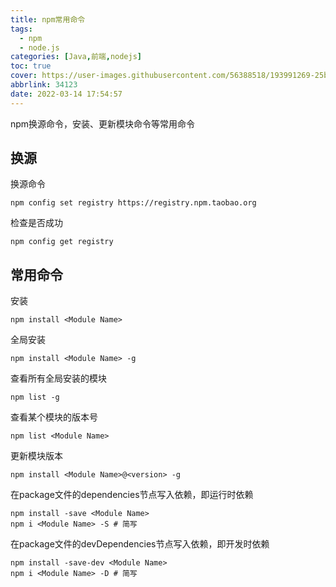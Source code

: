 ```yaml
---
title: npm常用命令
tags:
  - npm
  - node.js
categories: [Java,前端,nodejs]
toc: true
cover: https://user-images.githubusercontent.com/56388518/193991269-25bd57bf-12fb-41b1-bbde-1c6b56d3983d.png
abbrlink: 34123
date: 2022-03-14 17:54:57
---
```


npm换源命令，安装、更新模块命令等常用命令

<!--more-->

## 换源

换源命令

```shell
npm config set registry https://registry.npm.taobao.org
```

检查是否成功

```shell
npm config get registry
```

## 常用命令

安装

```shell
npm install <Module Name>
```

全局安装

```shell
npm install <Module Name> -g
```

查看所有全局安装的模块

```shell
npm list -g
```

查看某个模块的版本号

```shell
npm list <Module Name>
```

更新模块版本

```shell
npm install <Module Name>@<version> -g
```

在package文件的dependencies节点写入依赖，即运行时依赖

```shell
npm install -save <Module Name>
npm i <Module Name> -S # 简写
```

在package文件的devDependencies节点写入依赖，即开发时依赖

```shell
npm install -save-dev <Module Name>
npm i <Module Name> -D # 简写
```
